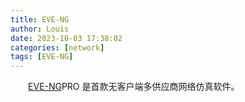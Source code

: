 ```yaml
---
title: EVE-NG
author: Louis
date: 2023-10-03 17:38:02
categories: [network]
tags: [EVE-NG]
---
```


&emsp;&emsp;[EVE-NG](https://www.eve-ng.net/)PRO 是首款无客户端多供应商网络仿真软件。
